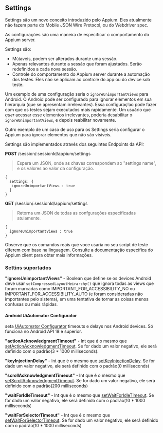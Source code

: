 ## Settings

Settings são um novo conceito introduzido pelo Appium. Eles atualmente não fazem parte do Mobile JSON Wire Protocol, ou do Webdriver spec.

As configurações são uma maneira de especificar o comportamento do Appium server.

Settings são:
 - Mútaveis, podem ser alterados durante uma sessão.
 - Apenas relevantes durante a sessão que foram ajustados. Serão redefinidos a cada nova sessão.
 - Controle do comportamento do Appium server durante a automação dos testes. Eles não se aplicam ao controle do app ou do device sob teste.

Um exemplo de uma configuração seria o `ignoreUnimportantViews` para Android. O Android pode ser configurado para ignorar elementos em sua hierarquia (que se apresentam irrelevantes). Essa configuraç!ao pode fazer com que os testes sejam executados mais rapidamente. Um usuário que *quer* acessar esse elementos irrelevantes, poderia desabilitar o `ignoreUnimportantViews`, e depois reabilitar novamente.

Outro exemplo de um caso de uso para os Settings seria configurar o Appium para ignorar elementos que não são visíveis.

Settings são implementados através dos seguintes Endpoints da API:

**POST** /session/:sessionId/appium/settings

>Espera um JSON, onde as chaves correspondem ao "settings name", e os valores ao valor da configuração.
```
{
  settings: {
   ignoreUnimportantViews : true
  }
}
```

**GET** /session/:sessionId/appium/settings

>Retorna um JSON de todas as confgurações especificadas atulamente.
```
{
  ignoreUnimportantViews : true
}
```

Observe que os comandos reais que voce usaria no seu script de teste diferem com base na linguagem. Consulte a documentação específica do Appium client para obter mais informações.

### Settins suportados

**"ignoreUnimportantViews"** - Boolean que define se os devices Android deve usar `setCompressedLayoutHeirarchy()` que ignora todas as views que foram marcadas como IMPORTANT_FOR_ACCESSIBILITY_NO ou IMPORTANT_FOR_ACCESSIBILITY_AUTO (e foram consideradas não importantes pelo sistema), em uma tentativa de tornar as coisas menos confusas ou mais rápidas.

#### Android UiAutomator Configurator

seta [UiAutomator Configurator](https://developer.android.com/reference/android/support/test/uiautomator/Configurator.html) timeouts e delays nos Android devices. Só funciona no Android API 18 e superior.

**"actionAcknowledgmentTimeout"** - Int que é o mesmo que [setActionAcknowledgmentTimeout](https://developer.android.com/reference/android/support/test/uiautomator/Configurator.html#setActionAcknowledgmentTimeout(long)). Se for dado um valor negativo, ele será definido com o padrão(3 * 1000 milliseconds).

**"keyInjectionDelay"** - Int que é o mesmo que [setKeyInjectionDelay](https://developer.android.com/reference/android/support/test/uiautomator/Configurator.html#setKeyInjectionDelay(long)). Se for dado um valor negativo, ele será definido com o padrão(0 milliseconds)

**"scrollAcknowledgmentTimeout"** - Int que é o mesmo que [setScrollAcknowledgmentTimeout](https://developer.android.com/reference/android/support/test/uiautomator/Configurator.html#setScrollAcknowledgmentTimeout(long)). Se for dado um valor negativo, ele será definido com o padrão(200 milliseconds)

**"waitForIdleTimeout"** - Int que é o mesmo que [setWaitForIdleTimeout](https://developer.android.com/reference/android/support/test/uiautomator/Configurator.html#setWaitForIdleTimeout(long)). Se for dado um valor negativo, ele será definido com o padrão(10 * 1000 milliseconds)

**"waitForSelectorTimeout"** - Int que é o mesmo que [setWaitForSelectorTimeout](https://developer.android.com/reference/android/support/test/uiautomator/Configurator.html#setWaitForSelectorTimeout(long)). Se for dado um valor negativo, ele será definido com o padrão(10 * 1000 milliseconds)

